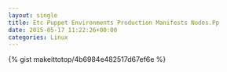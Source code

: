 ```yaml
---
layout: single                                                                                                              
title: Etc Puppet Environments Production Manifests Nodes.Pp                                                                                                                       
date: 2015-05-17 11:22:26+00:00                                                                                                                        
categories: Linux                                                                                                                
---                                                                                                                              
```


{% gist makeittotop/4b6984e482517d67ef6e %}                                                                                                           

